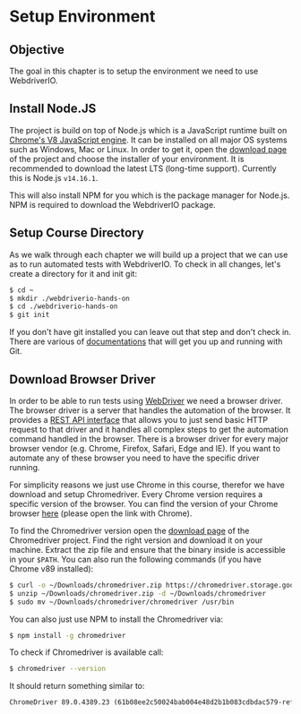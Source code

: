 Setup Environment
=================

## Objective

The goal in this chapter is to setup the environment we need to use WebdriverIO.

## Install Node.JS

The project is build on top of Node.js which is a JavaScript runtime built on [Chrome's V8 JavaScript engine](https://v8.dev/). It can be installed on all major OS systems such as Windows, Mac or Linux. In order to get it, open the [download page](https://nodejs.org/en/download/) of the project and choose the installer of your environment. It is recommended to download the latest LTS (long-time support). Currently this is Node.js `v14.16.1`.

This will also install NPM for you which is the package manager for Node.js. NPM is required to download the WebdriverIO package.

## Setup Course Directory

As we walk through each chapter we will build up a project that we can use as to run automated tests with WebdriverIO. To check in all changes, let's create a directory for it and init git:

```sh
$ cd ~
$ mkdir ./webdriverio-hands-on
$ cd ./webdriverio-hands-on
$ git init
```

If you don't have git installed you can leave out that step and don't check in. There are various of [documentations](https://git-scm.com/book/en/v1/Getting-Started) that will get you up and running with Git.

## Download Browser Driver

In order to be able to run tests using [WebDriver](https://w3c.github.io/webdriver/) we need a browser driver. The browser driver is a server that handles the automation of the browser. It provides a [REST API interface](https://w3c.github.io/webdriver/#endpoints) that allows you to just send basic HTTP request to that driver and it handles all complex steps to get the automation command handled in the browser. There is a browser driver for every major browser vendor (e.g. Chrome, Firefox, Safari, Edge and IE). If you want to automate any of these browser you need to have the specific driver running.

For simplicity reasons we just use Chrome in this course, therefor we have download and setup Chromedriver. Every Chrome version requires a specific version of the browser. You can find the version of your Chrome browser [here](chrome://version/) (please open the link with Chrome).

To find the Chromedriver version open the [download page](http://chromedriver.chromium.org/downloads) of the Chromedriver project. Find the right version and download it on your machine. Extract the zip file and ensure that the binary inside is accessible in your `$PATH`. You can also run the following commands (if you have Chrome v89 installed):

```sh
$ curl -o ~/Downloads/chromedriver.zip https://chromedriver.storage.googleapis.com/89.0.4389.23/chromedriver_mac64.zip
$ unzip ~/Downloads/chromedriver.zip -d ~/Downloads/chromedriver
$ sudo mv ~/Downloads/chromedriver/chromedriver /usr/bin
```

You can also just use NPM to install the Chromedriver via:

```sh
$ npm install -g chromedriver
```

To check if Chromedriver is available call:

```sh
$ chromedriver --version
```

It should return something similar to:

```txt
ChromeDriver 89.0.4389.23 (61b08ee2c50024bab004e48d2b1b083cdbdac579-refs/branch-heads/4389@{#294})
```
